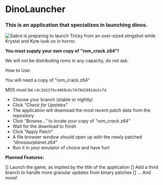 <a name="readme-top"></a>
# DinoLauncher
### This is an application that specializes in launching dinos.

![Sabre is preparing to launch Tricky from an over-sized slingshot while Krystal and Kyte look on in horror.](https://i.imgur.com/FFFhG5Y.png)

**You must supply your own copy of "rom_crack.z64"!**

We will not be distributing roms in any capacity, do not ask.

<a name="readme-howto"></a>
How to Use:

You will need a copy of "rom_crack.z64"

MD5 must be `c4c1b52f9c4469c6c747942891de3cfd`

* Choose your branch (stable or nightly)
* Click *"Check for Updates"*
* The application will download the most recent patch data from the repository
* Click *"Browse..."* to locate your copy of *"rom_crack.z64"*
* Wait for the download to finish
* Click "Apply Patch"
* A file browser window should open up with the newly patched *"dinosaurplanet.z64"*
* Run it in your emulator of choice and have fun!


<a name="readme-plannedfeatures"></a>
**Planned Features:**

[] Launch the game, as implied by the title of the application
[] Add a third branch to handle more granular updates from binary patches
[] ... And more!
